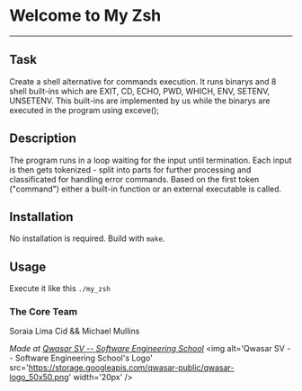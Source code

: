# Welcome to My Zsh
***

## Task
Create a shell alternative for commands execution. It runs binarys and 8 shell built-ins which are EXIT, CD, ECHO, PWD, WHICH, ENV, SETENV, UNSETENV.
This built-ins are implemented by us while the binarys are executed in the program using exceve(); 

## Description
The program runs in a loop waiting for the input until termination.
Each input is then gets tokenized - split into parts for further processing and classificated for handling error commands.
Based on the first token ("command") either a built-in function or an external executable is called.

## Installation
No installation is required.
Build with `make`.

## Usage
Execute it like this `./my_zsh`

### The Core Team

Soraia Lima Cid &&
Michael Mullins

<span><i>Made at <a href='https://qwasar.io'>Qwasar SV -- Software Engineering School</a></i></span>
<span><img alt='Qwasar SV -- Software Engineering School's Logo' src='https://storage.googleapis.com/qwasar-public/qwasar-logo_50x50.png' width='20px' /></span>
